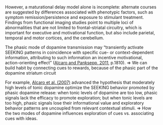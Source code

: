 However, a maturational delay model alone is incomplete: alternate courses are suggested by differences associated with phenotypic factors, such as symptom remission/persistence and exposure to stimulant treatment. Findings from functional imaging studies point to multiple loci of abnormalities that are not limited to frontal–striatal circuitry, which is important for executive and motivational function, but also include parietal, temporal and motor cortices, and the cerebellum.

The phasic mode of dopamine transmission may “transiently activate SEEKING patterns in coincidence with specific cue- or context-dependent information, attributing to such information an incentive motivational, action-orienting effect” ([Alcaro and Panksepp, 2011](https://www.frontiersin.org/articles/10.3389/fnhum.2017.00145/full#B2), p.1810).
=> We can build habit by connecting cues to rewards, because of the phasic part of the dopamine striatum circuit

For example, [Alcaro et al. (2007)](https://www.frontiersin.org/articles/10.3389/fnhum.2017.00145/full#B3) advanced the hypothesis that moderately high levels of tonic dopamine optimize the SEEKING behavior promoted by phasic dopamine release: when tonic levels of dopamine are too low, phasic signals lack the efficacy to promote exploration; but when tonic levels are too high, phasic signals lose their informational value and exploratory behavior patterns are uncoupled from relevant contextual stimuli.
=> How the two modes of dopamine influences exploration of cues vs. associating cues with ideas.